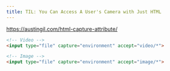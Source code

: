 ```yaml
---
title: TIL: You Can Access A User's Camera with Just HTML
---
```


https://austingil.com/html-capture-attribute/



```html
<!-- Video -->
<input type="file" capture="environment" accept="video/*">

<!-- Image -->
<input type="file" capture="environment" accept="image/*">
```
